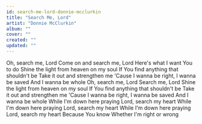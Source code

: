 ```yaml
---
id: search-me-lord-donnie-mcclurkin
title: "Search Me, Lord"
artist: "Donnie McClurkin"
album: ""
cover: ""
created: ""
updated: ""
---
```


Oh, search me, Lord
Come on and search me, Lord
Here's what I want You to do
Shine the light from heaven on my soul
If You find anything that shouldn't be
Take it out and strengthen me
'Cause I wanna be right, I wanna be saved
And I wanna be whole
Oh, search me, Lord
Search me, Lord
Shine the light from heaven on my soul
If You find anything that shouldn't be
Take it out and strengthen me
'Cause I wanna be right, I wanna be saved
And I wanna be whole
While I'm down here praying
Lord, search my heart
While I'm down here praying
Lord, search my heart
While I'm down here praying
Lord, search my heart
Because You know
Whether I'm right or wrong